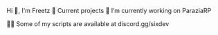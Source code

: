 Hi 👋, I'm Freetz
🚧 Current projects
🔭 I’m currently working on ParaziaRP

👨‍💻 Some of my scripts are available at discord.gg/sixdev
